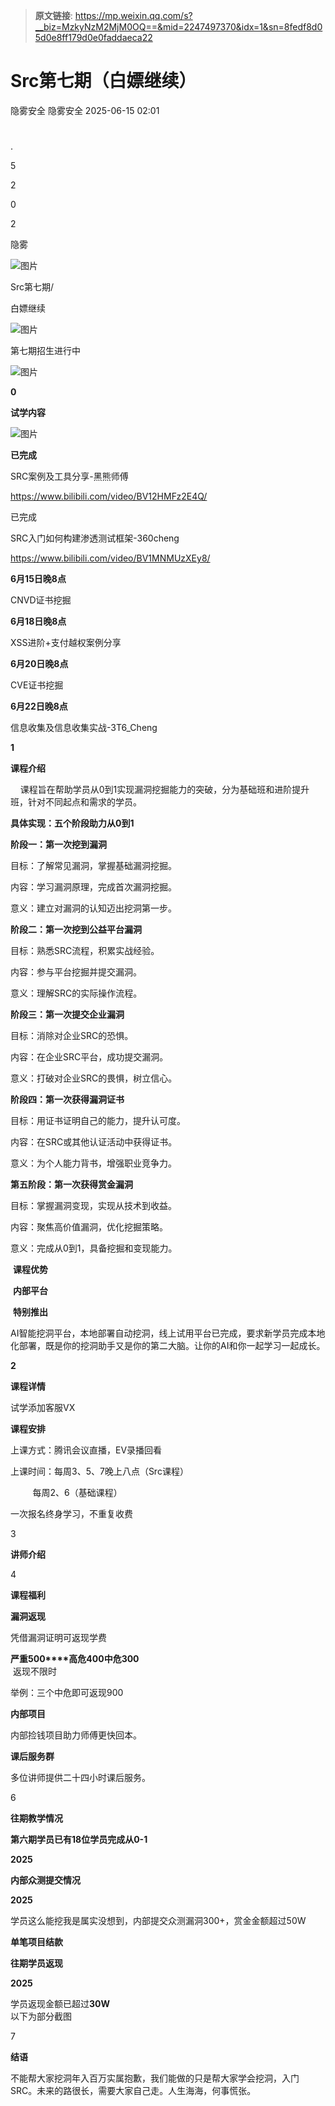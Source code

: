 > **原文链接**: https://mp.weixin.qq.com/s?__biz=MzkyNzM2MjM0OQ==&mid=2247497370&idx=1&sn=8fedf8d05d0e8ff179d0e0faddaeca22

#  Src第七期（白嫖继续）  
隐雾安全  隐雾安全   2025-06-15 02:01  
  
#   
  
.  
  
5  
  
2  
  
0  
  
2  
  
隐雾  
  
![图片](https://mmbiz.qpic.cn/sz_mmbiz_png/ELQKhUzr34znMx6qedt9FicYH8mWKIQ7lQA22OZtRJLAJY0CJ7xNW6tWaZsibc1icY5icj3jz2UjvD22AlRgcP1T0A/640?wx_fmt=png&from=appmsg&watermark=1&tp=webp&wxfrom=5&wx_lazy=1 "")  
  
  
Src第七期/  
  
白嫖继续  
  
![图片](https://mmbiz.qpic.cn/sz_mmbiz_png/ELQKhUzr34znMx6qedt9FicYH8mWKIQ7lQA22OZtRJLAJY0CJ7xNW6tWaZsibc1icY5icj3jz2UjvD22AlRgcP1T0A/640?wx_fmt=png&from=appmsg&watermark=1&tp=webp&wxfrom=5&wx_lazy=1 "")  
  
  
  
第七期招生进行中  
  
  
  
![图片](https://mmbiz.qpic.cn/sz_mmbiz_png/ELQKhUzr34znMx6qedt9FicYH8mWKIQ7lQic6Tyib2icy87G3L2asaXsGVjFd7Jhia3FmrcjyUNEVR98r7lI849cyAw/640?wx_fmt=png&from=appmsg&watermark=1&tp=webp&wxfrom=5&wx_lazy=1 "")  
  
  
  
**0**  
  
**试学内容**  
  
![图片](https://mmbiz.qpic.cn/sz_mmbiz_png/ELQKhUzr34znMx6qedt9FicYH8mWKIQ7lQA22OZtRJLAJY0CJ7xNW6tWaZsibc1icY5icj3jz2UjvD22AlRgcP1T0A/640?wx_fmt=png&from=appmsg&watermark=1&tp=webp&wxfrom=5&wx_lazy=1 "")  
  
  
**已完成**  
  
SRC案例及工具分享-黑熊师傅  
  
https://www.bilibili.com/video/BV12HMFz2E4Q/  
  
已完成  
  
SRC入门如何构建渗透测试框架-360cheng  
  
https://www.bilibili.com/video/BV1MNMUzXEy8/  
  
**6月15日晚8点**  
  
CNVD证书挖掘  
  
**6月18日晚8点**  
  
XSS进阶+支付越权案例分享  
  
**6月20日晚8点**  
  
CVE证书挖掘  
  
**6月22日晚8点**  
  
信息收集及信息收集实战-3T6_Cheng  
  
  
**1**  
  
**课程介绍**  
  
  
  
    课程旨在帮助学员从0到1实现漏洞挖掘能力的突破，分为基础班和进阶提升班，针对不同起点和需求的学员。  
  
  
  
**具体实现：五个阶段助力从0到1**  
  
**阶段一：第一次挖到漏洞**  
  
目标：了解常见漏洞，掌握基础漏洞挖掘。  
  
内容：学习漏洞原理，完成首次漏洞挖掘。  
  
意义：建立对漏洞的认知迈出挖洞第一步。  
  
**阶段二：第一次挖到公益平台漏洞**  
  
目标：熟悉SRC流程，积累实战经验。  
  
内容：参与平台挖掘并提交漏洞。  
  
意义：理解SRC的实际操作流程。  
  
**阶段三：第一次提交企业漏洞**  
  
目标：消除对企业SRC的恐惧。  
  
内容：在企业SRC平台，成功提交漏洞。  
  
意义：打破对企业SRC的畏惧，树立信心。  
  
**阶段四：第一次获得漏洞证书**  
  
目标：用证书证明自己的能力，提升认可度。  
  
内容：在SRC或其他认证活动中获得证书。  
  
意义：为个人能力背书，增强职业竞争力。  
  
**第五阶段：第一次获得赏金漏洞**  
  
目标：掌握漏洞变现，实现从技术到收益。  
  
内容：聚焦高价值漏洞，优化挖掘策略。  
  
意义：完成从0到1，具备挖掘和变现能力。  
  
 **课程优势**  
  
  
 **内部平台**  
  
  
 **特别推出**  
  
  
AI智能挖洞平台，本地部署自动挖洞，线上试用平台已完成，要求新学员完成本地化部署，既是你的挖洞助手又是你的第二大脑。让你的AI和你一起学习一起成长。  
  
  
**2**  
  
**课程详情**  
  
  
试学添加客服VX  
  
**课程安排**  
  
  
上课方式：腾讯会议直播，EV录播回看  
  
上课时间：每周3、5、7晚上八点（Src课程）  
  
         每周2、6（基础课程）  
  
一次报名终身学习，不重复收费  
  
  
3  
  
**讲师介绍**  
  
  
  
  
  
  
4  
  
**课程福利**  
  
  
**漏洞返现**  
  
凭借漏洞证明可返现学费  
  
**严重500****高危400中危300**  
 返现不限时  
  
举例：三个中危即可返现900  
  
  
**内部项目**  
  
内部捡钱项目助力师傅更快回本。  
  
  
  
**课后服务群**  
  
多位讲师提供二十四小时课后服务。  
  
  
  
6  
  
**往期教学情况**  
  
  
**第六期学员已有18位学员完成从0-1**  
  
**2025**  
  
**内部众测提交情况**  
  
**2025**  
  
学员这么能挖我是属实没想到，内部提交众测漏洞300+，赏金金额超过50W  
  
  
  
**单笔项目结款**  
  
  
**往期学员返现**  
  
**2025**  
  
  
  
学员返现金额已超过**30W**  
以下为部分截图  
  
  
  
  
  
  
  
  
7  
  
**结语**  
  
  
  
  
  
不能帮大家挖洞年入百万实属抱歉，我们能做的只是帮大家学会挖洞，入门SRC。未来的路很长，需要大家自己走。人生海海，何事慌张。  
  
  
